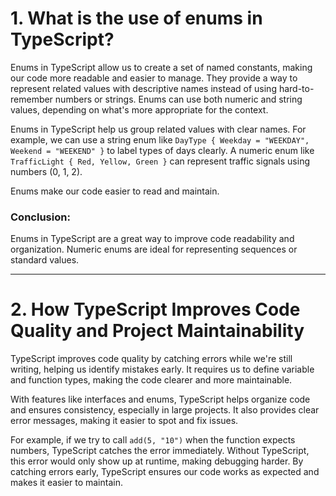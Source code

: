 # 1. What is the use of enums in TypeScript?

Enums in TypeScript allow us to create a set of named constants, making our code more readable and easier to manage. They provide a way to represent related values with descriptive names instead of using hard-to-remember numbers or strings. Enums can use both numeric and string values, depending on what's more appropriate for the context.

Enums in TypeScript help us group related values with clear names. For example, we can use a string enum like `DayType { Weekday = "WEEKDAY", Weekend = "WEEKEND" }` to label types of days clearly. A numeric enum like `TrafficLight { Red, Yellow, Green }` can represent traffic signals using numbers (0, 1, 2).

Enums make our code easier to read and maintain.

### Conclusion:
Enums in TypeScript are a great way to improve code readability and organization. Numeric enums are ideal for representing sequences or standard values.

---

# 2. How TypeScript Improves Code Quality and Project Maintainability

TypeScript improves code quality by catching errors while we're still writing, helping us identify mistakes early. It requires us to define variable and function types, making the code clearer and more maintainable.

With features like interfaces and enums, TypeScript helps organize code and ensures consistency, especially in large projects. It also provides clear error messages, making it easier to spot and fix issues.

For example, if we try to call `add(5, "10")` when the function expects numbers, TypeScript catches the error immediately. Without TypeScript, this error would only show up at runtime, making debugging harder. By catching errors early, TypeScript ensures our code works as expected and makes it easier to maintain.
